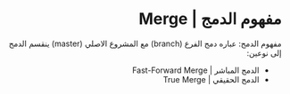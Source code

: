 # <div dir="rtl">مفهوم الدمج | Merge</div>

  <div  dir="rtl">
مفهوم الدمج: عباره دمج الفرع (branch) مع المشروع الاصلي (master) ينقسم الدمج إلى نوعين:
</div>

<div  dir="rtl">
<ul>
<li>الدمج المباشر | Fast-Forward Merge</li>
<li>الدمج الحقيقي | True Merge</li>
</ul>
 </div>

  